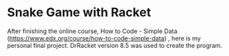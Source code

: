 # Snake Game with Racket

After finishing the online course, How to Code - Simple Data (https://www.edx.org/course/how-to-code-simple-data) , here is my personal final project.
DrRacket version 8.5 was used to create the program.
